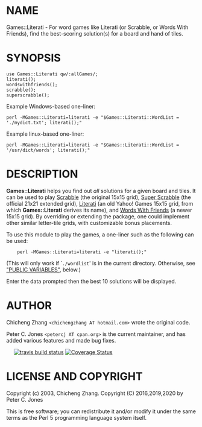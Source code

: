 # NAME

Games::Literati - For word games like Literati (or Scrabble, or Words With Friends), find the best-scoring solution(s) for a board and hand of tiles.

# SYNOPSIS

    use Games::Literati qw/:allGames/;
    literati();
    wordswithfriends();
    scrabble();
    superscrabble();

Example Windows-based one-liner:

    perl -MGames::Literati=literati -e "$Games::Literati::WordList = './mydict.txt'; literati();"

Example linux-based one-liner:

    perl -MGames::Literati=literati -e "$Games::Literati::WordList = '/usr/dict/words'; literati();"

# DESCRIPTION

**Games::Literati** helps you find out _all_ solutions for a given
board and tiles.  It can be used to play
[Scrabble](https://en.wikipedia.org/wiki/Scrabble) (the original 15x15 grid),
[Super Scrabble](https://en.wikipedia.org/wiki/Super_Scrabble) (the official 21x21 extended grid),
[Literati](http://internetgames.about.com/library/weekly/aa120802a.htm) (an old Yahoo! Games 15x15 grid, from which **Games::Literati** derives its name), and
[Words With Friends](https://www.zynga.com/games/words-friends) (a newer 15x15 grid).
By overriding or extending the package, one could implement other similar letter-tile grids,
with customizable bonus placements.

To use this module to play the games, a one-liner such as the
following can be used:

        perl -MGames::Literati=literati -e "literati();"

(This will only work if \``./wordlist`' is in the current directory.  Otherwise,
see ["PUBLIC VARIABLES"](#public-variables), below.)

Enter the data prompted then the best 10 solutions will be displayed.

# AUTHOR

Chicheng Zhang `<chichengzhang AT hotmail.com>` wrote the original code.

Peter C. Jones `<petercj AT cpan.org>` is the current maintainer, and
has added various features and made bug fixes.

<div>
    <a href="https://metacpan.org/pod/Games::Literati"><img src="https://img.shields.io/cpan/v/Games-Literati.svg?colorB=00CC00" alt="" title="metacpan"></a>
    <a href="http://matrix.cpantesters.org/?dist=Games-Literati"><img src="http://cpants.cpanauthors.org/dist/Games-Literati.png" alt="" title="cpan testers"></a>
    <a href="https://github.com/pryrt/Games-Literati/releases"><img src="https://img.shields.io/github/release/pryrt/Games-Literati.svg" alt="" title="github release"></a>
    <a href="https://github.com/pryrt/Games-Literati/issues"><img src="https://img.shields.io/github/issues/pryrt/Games-Literati.svg" alt="" title="issues"></a>
    <a href="https://ci.appveyor.com/project/pryrt/Games-Literati"><img src="https://ci.appveyor.com/api/projects/status/6gv0lnwj1t6yaykp/branch/master?svg=true" alt="" title="test coverage"></a>
    <a href="https://travis-ci.org/pryrt/Games-Literati"><img src="https://travis-ci.org/pryrt/Games-Literati.svg?branch=master" alt="travis build status" title="travis build status"></a>
    <a href='https://coveralls.io/github/pryrt/Games-Literati?branch=master'><img src='https://coveralls.io/repos/github/pryrt/Games-Literati/badge.svg?branch=master' alt='Coverage Status' title='Coverage Status' /></a>
</div>

# LICENSE AND COPYRIGHT

Copyright (c) 2003, Chicheng Zhang.  Copyright (C) 2016,2019,2020 by Peter C. Jones

This is free software; you can redistribute it and/or modify it under the same terms as the Perl 5 programming language system itself.

